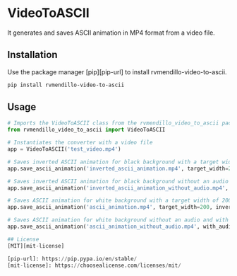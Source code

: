 # VideoToASCII

It generates and saves ASCII animation in MP4 format from a video file.

## Installation

Use the package manager [pip][pip-url] to install rvmendillo-video-to-ascii.

```bash
pip install rvmendillo-video-to-ascii
```

## Usage

```python
# Imports the VideoToASCII class from the rvmendillo_video_to_ascii package
from rvmendillo_video_to_ascii import VideoToASCII

# Instantiates the converter with a video file
app = VideoToASCII('test_video.mp4')

# Saves inverted ASCII animation for black background with a target width of 200 pixels in an MP4 file
app.save_ascii_animation('inverted_ascii_animation.mp4', target_width=200)

# Saves inverted ASCII animation for black background without an audio and with a target width of 200 pixels in an MP4 file
app.save_ascii_animation('inverted_ascii_animation_without_audio.mp4', with_audio=False, target_width=200)

# Saves ASCII animation for white background with a target width of 200 pixels in an MP4 file
app.save_ascii_animation('ascii_animation.mp4', target_width=200, inverted=False)

# Saves ASCII animation for white background without an audio and with a target width of 200 pixels in an MP4 file
app.save_ascii_animation('ascii_animation_without_audio.mp4', with_audio=False, target_width=200, inverted=False)```

## License
[MIT][mit-license]

[pip-url]: https://pip.pypa.io/en/stable/
[mit-license]: https://choosealicense.com/licenses/mit/